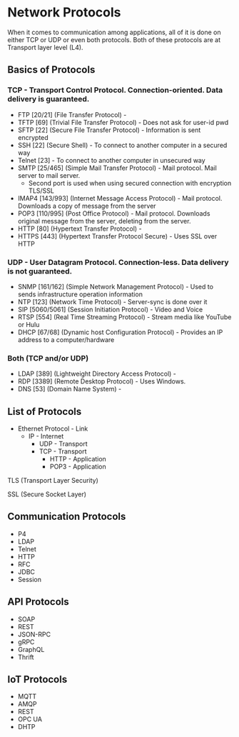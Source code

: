 # Network Protocols

When it comes to communication among applications, all of it is done on either TCP or UDP or even both protocols. Both of these protocols are at Transport layer level (L4).

## Basics of Protocols

### TCP - Transport Control Protocol. Connection-oriented. Data delivery is guaranteed.

* FTP \[20/21\] \(File Transfer Protocol\) - 
* TFTP \[69\] \(Trivial File Transfer Protocol\) - Does not ask for user-id pwd
* SFTP \[22\] \(Secure File Transfer Protocol\) - Information is sent encrypted
* SSH \[22\] \(Secure Shell\) - To connect to another computer in a secured way
* Telnet \[23\] - To connect to another computer in unsecured way
* SMTP \[25/465\] \(Simple Mail Transfer Protocol\) - Mail protocol. Mail server to mail server.
  * Second port is used when using secured connection with encryption TLS/SSL
* IMAP4 \[143/993\] \(Internet Message Access Protocol\) - Mail protocol. Downloads a copy of message from the server
* POP3 \[110/995\] \(Post Office Protocol\) - Mail protocol. Downloads original message from the server, deleting from the server.
* HTTP \[80\] \(Hypertext Transfer Protocol\) - 
* HTTPS \[443\] \(Hypertext Transfer Protocol Secure\) - Uses SSL over HTTP

### UDP - User Datagram Protocol. Connection-less. Data delivery is not guaranteed.

* SNMP \[161/162\] \(Simple Network Management Protocol\) - Used to sends infrastructure operation information
* NTP \[123\] \(Network Time Protocol\) - Server-sync is done over it
* SIP \[5060/5061\] \(Session Initiation Protocol\) - Video and Voice
* RTSP \[554\] \(Real Time Streaming Protocol\) - Stream media like YouTube or Hulu
* DHCP \[67/68\] \(Dynamic host Configuration Protocol\) - Provides an IP address to a computer/hardware

### Both \(TCP and/or UDP\)

* LDAP \[389\] \(Lightweight Directory Access Protocol\) - 
* RDP \[3389\] \(Remote Desktop Protocol\) - Uses Windows. 
* DNS \[53\] \(Domain Name System\) - 

## List of Protocols

* Ethernet Protocol - Link
  * IP - Internet
    * UDP - Transport
    * TCP - Transport
      * HTTP - Application
      * POP3 - Application

TLS \(Transport Layer Security\)

SSL \(Secure Socket Layer\)

## Communication Protocols

* P4
* LDAP
* Telnet
* HTTP
* RFC
* JDBC
* Session

## API Protocols

* SOAP
* REST
* JSON-RPC
* gRPC
* GraphQL
* Thrift

## IoT Protocols

* MQTT
* AMQP
* REST
* OPC UA
* DHTP
